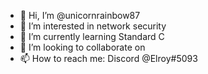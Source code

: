 - 👋 Hi, I’m @unicornrainbow87
- 👀 I’m interested in network security 
- 🌱 I’m currently learning Standard C
- 💞️ I’m looking to collaborate on 
- 📫 How to reach me: Discord @Elroy#5093

<!---
unicornrainbow87/unicornrainbow87 is a ✨ special ✨ repository because its `README.md` (this file) appears on your GitHub profile.
You can click the Preview link to take a look at your changes.
--->
